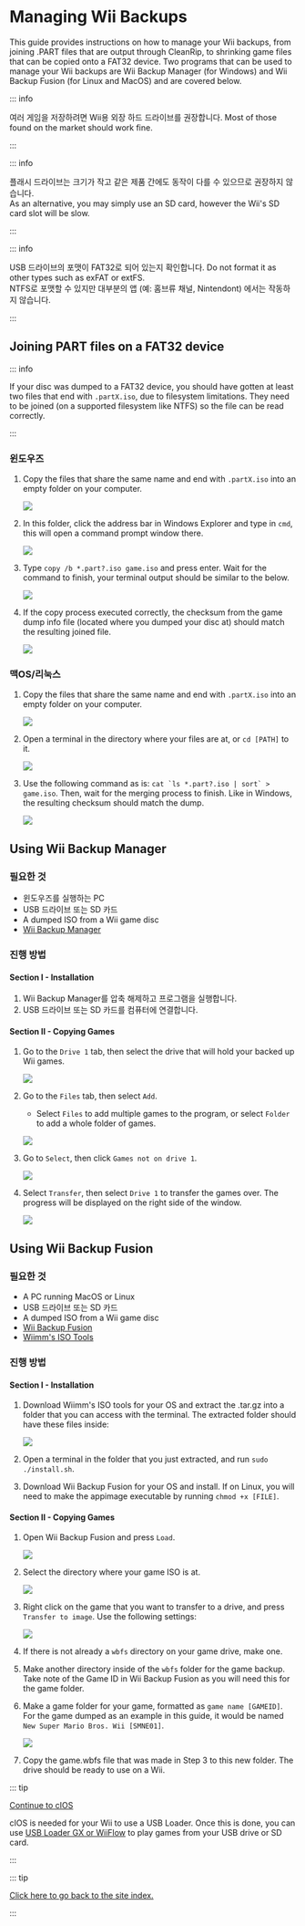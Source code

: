 # Managing Wii Backups

This guide provides instructions on how to manage your Wii backups, from joining .PART files that are output through CleanRip, to shrinking game files that can be copied onto a FAT32 device. Two programs that can be used to manage your Wii backups are Wii Backup Manager (for Windows) and Wii Backup Fusion (for Linux and MacOS) and are covered below.

::: info

여러 게임을 저장하려면 Wii용 외장 하드 드라이브를 권장합니다. Most of those found on the market should work fine.

:::

::: info

플래시 드라이브는 크기가 작고 같은 제품 간에도 동작이 다를 수 있으므로 권장하지 않습니다. <br>
As an alternative, you may simply use an SD card, however the Wii's SD card slot will be slow.

:::

::: info

USB 드라이브의 포맷이 FAT32로 되어 있는지 확인합니다. Do not format it as other types such as exFAT or extFS. <br> NTFS로 포맷할 수 있지만 대부분의 앱 (예: 홈브류 채널, Nintendont) 에서는 작동하지 않습니다.

:::

## Joining PART files on a FAT32 device

::: info

If your disc was dumped to a FAT32 device, you should have gotten at least two files that end with `.partX.iso`, due to filesystem limitations. They need to be joined (on a supported filesystem like NTFS) so the file can be read correctly.

:::

### 윈도우즈

1. Copy the files that share the same name and end with `.partX.iso` into an empty folder on your computer.

   ![](/images/desktop-apps/WBM/dumpedpartfiles.png)

2. In this folder, click the address bar in Windows Explorer and type in `cmd`, this will open a command prompt window there.

   ![](/images/desktop-apps/WBM/opencmd.png)

3. Type `copy /b *.part?.iso game.iso` and press enter. Wait for the command to finish, your terminal output should be similar to the below.

   ![](/images/desktop-apps/WBM/joinpartfiles.png)

4. If the copy process executed correctly, the checksum from the game dump info file (located where you dumped your disc at) should match the resulting joined file.

   ![](/images/desktop-apps/WBM/filemd5.png)

### 맥OS/리눅스

1. Copy the files that share the same name and end with `.partX.iso` into an empty folder on your computer.

   ![](/images/desktop-apps/WBM/dumpedpartfileslinux.png)

2. Open a terminal in the directory where your files are at, or `cd [PATH]` to it.

   ![](/images/desktop-apps/WBM/openterminallinux.png)

3. Use the following command as is: ``cat `ls *.part?.iso | sort` > game.iso``. Then, wait for the merging process to finish. Like in Windows, the resulting checksum should match the dump.

   ![](/images/desktop-apps/WBM/mergesuccesslinux.png)

## Using Wii Backup Manager

### 필요한 것

- 윈도우즈를 실행하는 PC
- USB 드라이브 또는 SD 카드
- A dumped ISO from a Wii game disc
- [Wii Backup Manager](https://static.wiidatabase.de/Wii-Backup-Manager.zip)

### 진행 방법

#### Section I - Installation

1. Wii Backup Manager를 압축 해제하고 프로그램을 실행합니다.
2. USB 드라이브 또는 SD 카드를 컴퓨터에 연결합니다.

#### Section II - Copying Games

1. Go to the `Drive 1` tab, then select the drive that will hold your backed up Wii games.

   ![](/images/desktop-apps/WBM/select_drive.png)

2. Go to the `Files` tab, then select `Add`.

   - Select `Files` to add multiple games to the program, or select `Folder` to add a whole folder of games.

   ![](/images/desktop-apps/WBM/select_games.png)

3. Go to `Select`, then click `Games not on drive 1`.

   ![](/images/desktop-apps/WBM/select_games2.png)

4. Select `Transfer`, then select `Drive 1` to transfer the games over. The progress will be displayed on the right side of the window.

   ![](/images/desktop-apps/WBM/transfer_todrive.png)

## Using Wii Backup Fusion

### 필요한 것

- A PC running MacOS or Linux
- USB 드라이브 또는 SD 카드
- A dumped ISO from a Wii game disc
- [Wii Backup Fusion](https://github.com/larsenv/Wii-Backup-Fusion)
- [Wiimm's ISO Tools](https://wit.wiimm.de/download.html)

### 진행 방법

#### Section I - Installation

1. Download Wiimm's ISO tools for your OS and extract the .tar.gz into a folder that you can access with the terminal. The extracted folder should have these files inside:

   ![](/images/desktop-apps/WBM/witinstallfolder.png)

2. Open a terminal in the folder that you just extracted, and run `sudo ./install.sh`.

3. Download Wii Backup Fusion for your OS and install. If on Linux, you will need to make the appimage executable by running `chmod +x [FILE]`.

#### Section II - Copying Games

1. Open Wii Backup Fusion and press `Load`.

   ![](/images/desktop-apps/WBM/loadwbf.png)

2. Select the directory where your game ISO is at.

   ![](/images/desktop-apps/WBM/opendirectorywbf.png)

3. Right click on the game that you want to transfer to a drive, and press `Transfer to image`. Use the following settings:

   ![](/images/desktop-apps/WBM/settingswbf.png)

4. If there is not already a `wbfs` directory on your game drive, make one.

5. Make another directory inside of the `wbfs` folder for the game backup. Take note of the Game ID in Wii Backup Fusion as you will need this for the game folder.

6. Make a game folder for your game, formatted as `game name [GAMEID]`. For the game dumped as an example in this guide, it would be named `New Super Mario Bros. Wii [SMNE01]`.

   ![](/images/desktop-apps/WBM/wbfsname.png)

7. Copy the game.wbfs file that was made in Step 3 to this new folder. The drive should be ready to use on a Wii.

::: tip

[Continue to cIOS](cios)

cIOS is needed for your Wii to use a USB Loader. Once this is done, you can use [USB Loader GX or WiiFlow](wii-loaders) to play games from your USB drive or SD card.

:::

::: tip

[Click here to go back to the site index.](site-navigation)

:::
